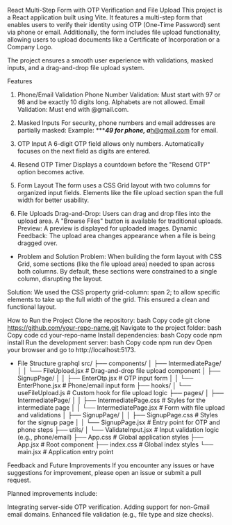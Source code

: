 React Multi-Step Form with OTP Verification and File Upload
This project is a React application built using Vite.
 It features a multi-step form that enables users to verify their identity using OTP (One-Time Password) sent via phone or email. Additionally, the form includes file upload functionality, allowing users to upload documents like a Certificate of Incorporation or a Company Logo.

The project ensures a smooth user experience with validations, masked inputs, and a drag-and-drop file upload system.

Features
1. Phone/Email Validation
Phone Number Validation:
Must start with 97 or 98 and be exactly 10 digits long.
Alphabets are not allowed.
Email Validation:
Must end with @gmail.com.

2. Masked Inputs
For security, phone numbers and email addresses are partially masked:
Example: ********49 for phone, a*****h@gmail.com for email.

3. OTP Input
A 6-digit OTP field allows only numbers.
Automatically focuses on the next field as digits are entered.

4. Resend OTP Timer
Displays a countdown before the "Resend OTP" option becomes active.

5. Form Layout
The form uses a CSS Grid layout with two columns for organized input fields.
Elements like the file upload section span the full width for better usability.

6. File Uploads
Drag-and-Drop:
Users can drag and drop files into the upload area.
A "Browse Files" button is available for traditional uploads.
Preview:
A preview is displayed for uploaded images.
Dynamic Feedback:
The upload area changes appearance when a file is being dragged over.

* Problem and Solution
Problem:
When building the form layout with CSS Grid, some sections (like the file upload area) needed to span across both columns. By default, these sections were constrained to a single column, disrupting the layout.

Solution:
We used the CSS property grid-column: span 2; to allow specific elements to take up the full width of the grid. This ensured a clean and functional layout.

How to Run the Project
Clone the repository:
bash
Copy code
git clone https://github.com/your-repo-name.git
Navigate to the project folder:
bash
Copy code
cd your-repo-name
Install dependencies:
bash
Copy code
npm install
Run the development server:
bash
Copy code
npm run dev
Open your browser and go to http://localhost:5173.

* File Structure
graphql
src/
├── components/
│   ├── IntermediatePage/
│   │   └── FileUpload.jsx       # Drag-and-drop file upload component
│   ├── SignupPage/
│   │   ├── EnterOtp.jsx         # OTP input form
│   │   └── EnterPhone.jsx       # Phone/email input form
├── hooks/
│   └── useFileUpload.js         # Custom hook for file upload logic
├── pages/
│   ├── IntermediatePage/
│   │   ├── IntermediatePage.css # Styles for the intermediate page
│   │   └── IntermediatePage.jsx # Form with file upload and validations
│   ├── SignupPage/
│   │   ├── SignupPage.css       # Styles for the signup page
│   │   └── SignupPage.jsx       # Entry point for OTP and phone steps
├── utils/
│   └── ValidateInput.jsx        # Input validation logic (e.g., phone/email)
├── App.css                      # Global application styles
├── App.jsx                      # Root component
├── index.css                    # Global index styles
└── main.jsx                     # Application entry point

Feedback and Future Improvements
If you encounter any issues or have suggestions for improvement, please open an issue or submit a pull request.

Planned improvements include:

Integrating server-side OTP verification.
Adding support for non-Gmail email domains.
Enhanced file validation (e.g., file type and size checks).